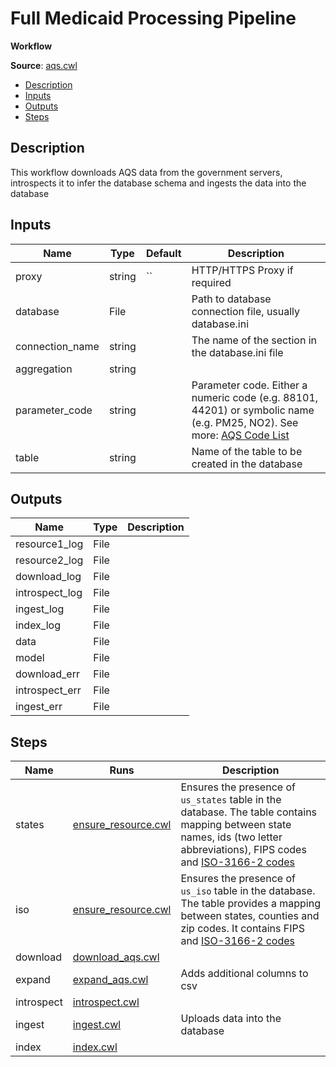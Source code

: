 # Full Medicaid Processing Pipeline
**Workflow**

**Source**: [aqs.cwl](../../src/cwl/aqs.cwl)

<!--TOC-->

- [Description](#description)
- [Inputs](#inputs)
- [Outputs](#outputs)
- [Steps](#steps)

<!--TOC-->

## Description
This workflow downloads AQS data from the government
servers, introspects it to infer the database schema
and ingests the data into the database


## Inputs

| Name | Type | Default | Description |
|------|------|---------|-------------|
|proxy|string|``|HTTP/HTTPS Proxy if required|
|database|File| |Path to database connection file, usually database.ini|
|connection_name|string| |The name of the section in the database.ini file|
|aggregation|string| | |
|parameter_code|string| |Parameter code. Either a numeric code (e.g. 88101, 44201) or symbolic name (e.g. PM25, NO2). See more: [AQS Code List](https://www.epa.gov/aqs/aqs-code-list) |
|table|string| |Name of the table to be created in the database|

## Outputs

| Name | Type | Description |
|------|------|-------------|
|resource1_log|File| |
|resource2_log|File| |
|download_log|File| |
|introspect_log|File| |
|ingest_log|File| |
|index_log|File| |
|data|File| |
|model|File| |
|download_err|File| |
|introspect_err|File| |
|ingest_err|File| |

## Steps

| Name       | Runs                                      | Description                                                                                                                                                                                                            |
|------------|-------------------------------------------|------------------------------------------------------------------------------------------------------------------------------------------------------------------------------------------------------------------------|
| states     | [ensure_resource.cwl](ensure_resource.md) | Ensures the presence of `us_states` table in the database. The table contains mapping between state names, ids (two letter abbreviations), FIPS codes and [ISO-3166-2 codes](https://en.wikipedia.org/wiki/ISO_3166-2) |
| iso        | [ensure_resource.cwl](ensure_resource.md) | Ensures the presence of `us_iso` table in the database. The table provides a mapping between states, counties and zip codes. It contains FIPS and [ISO-3166-2 codes](https://en.wikipedia.org/wiki/ISO_3166-2)         |
| download   | [download_aqs.cwl](download_aqs.md)       |                                                                                                                                                                                                                        |
| expand     | [expand_aqs.cwl](expand_aqs.md)           | Adds additional columns to csv                                                                                                                                                                                         |
| introspect | [introspect.cwl](introspect.md)           |                                                                                                                                                                                                                        |
| ingest     | [ingest.cwl](ingest.md)                   | Uploads data into the database                                                                                                                                                                                         |
| index      | [index.cwl](index.md)                     |                                                                                                                                                                                                                        |
